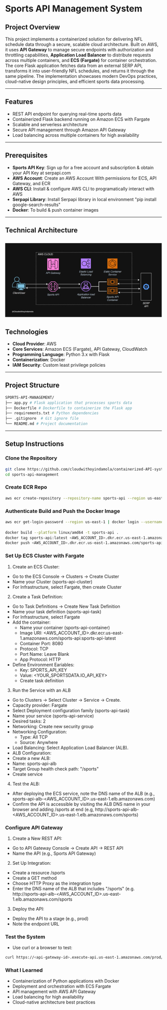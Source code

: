 # Sports API Management System

## **Project Overview**
This project implements a containerized solution for delivering NFL schedule data through a secure, scalable cloud architecture. Built on AWS, it uses **API Gateway** to manage secure endpoints with authorization and throttling capabilities, **Application Load Balancer** to distribute requests across multiple containers, and **ECS (Fargate)** for container orchestration. The core Flask application fetches data from an external SERP API, transforms it into user-friendly NFL schedules, and returns it through the same pipeline. The implementation showcases modern DevOps practices, cloud-native design principles, and efficient sports data processing.

---

## **Features**
- REST API endpoint for querying real-time sports data
- Containerized Flask backend running on Amazon ECS with Fargate
- Scalable and serverless architecture
- Secure API management through Amazon API Gateway
- Load balancing across multiple containers for high availability
---

## **Prerequisites**
- **Sports API Key**: Sign up for a free account and subscription & obtain your API Key at serpapi.com
- **AWS Account**: Create an AWS Account With permissions for ECS, API Gateway, and ECR
- **AWS CLI**: Install & configure AWS CLI to programatically interact with AWS
- **Serpapi Library**: Install Serpapi library in local environment "pip install google-search-results"
- **Docker**: To build & push container images

---

## **Technical Architecture**
![](Containerized-API-Solution.png)
---

## **Technologies**
- **Cloud Provider**: AWS
- **Core Services**: Amazon ECS (Fargate), API Gateway, CloudWatch
- **Programming Language**: Python 3.x with Flask
- **Containerization**: Docker
- **IAM Security**: Custom least privilege policies

---

## **Project Structure**

```bash
SPORTS-API-MANAGEMENT/
├── app.py # Flask application that processes sports data
├── Dockerfile # Dockerfile to containerize the Flask app
├── requirements.txt # Python dependencies
├── .gitignore  # Git ignore file
└── README.md # Project documentation
```

---

## **Setup Instructions**

### **Clone the Repository**
```bash
git clone https://github.com/cloudwithoyindamola/containerized-API-system
cd sports-api-management
```
### **Create ECR Repo**
```bash
aws ecr create-repository --repository-name sports-api --region us-east-1
```

### **Authenticate Build and Push the Docker Image**
```bash
aws ecr get-login-password --region us-east-1 | docker login --username AWS --password-stdin <AWS_ACCOUNT_ID>.dkr.ecr.us-east-1.amazonaws.com

docker build --platform linux/amd64 -t sports-api .
docker tag sports-api:latest <AWS_ACCOUNT_ID>.dkr.ecr.us-east-1.amazonaws.com/sports-api:sports-api-latest
docker push <AWS_ACCOUNT_ID>.dkr.ecr.us-east-1.amazonaws.com/sports-api:sports-api-latest
```

### **Set Up ECS Cluster with Fargate**
1. Create an ECS Cluster:
- Go to the ECS Console → Clusters → Create Cluster
- Name your Cluster (sports-api-cluster)
- For Infrastructure, select Fargate, then create Cluster

2. Create a Task Definition:
- Go to Task Definitions → Create New Task Definition
- Name your task definition (sports-api-task)
- For Infrastructure, select Fargate
- Add the container:
  - Name your container (sports-api-container)
  - Image URI: <AWS_ACCOUNT_ID>.dkr.ecr.us-east-1.amazonaws.com/sports-api:sports-api-latest
  - Container Port: 8080
  - Protocol: TCP
  - Port Name: Leave Blank
  - App Protocol: HTTP
- Define Environment Eariables:
  - Key: SPORTS_API_KEY
  - Value: <YOUR_SPORTSDATA.IO_API_KEY>
  - Create task definition
3. Run the Service with an ALB
- Go to Clusters → Select Cluster → Service → Create.
- Capacity provider: Fargate
- Select Deployment configuration family (sports-api-task)
- Name your service (sports-api-service)
- Desired tasks: 2
- Networking: Create new security group
- Networking Configuration:
  - Type: All TCP
  - Source: Anywhere
- Load Balancing: Select Application Load Balancer (ALB).
- ALB Configuration:
 - Create a new ALB:
 - Name: sports-api-alb
 - Target Group health check path: "/sports"
 - Create service
4. Test the ALB:
- After deploying the ECS service, note the DNS name of the ALB (e.g., sports-api-alb-<AWS_ACCOUNT_ID>.us-east-1.elb.amazonaws.com)
- Confirm the API is accessible by visiting the ALB DNS name in your browser and adding /sports at end (e.g, http://sports-api-alb-<AWS_ACCOUNT_ID>.us-east-1.elb.amazonaws.com/sports)

### **Configure API Gateway**
1. Create a New REST API:
- Go to API Gateway Console → Create API → REST API
- Name the API (e.g., Sports API Gateway)

2. Set Up Integration:
- Create a resource /sports
- Create a GET method
- Choose HTTP Proxy as the integration type
- Enter the DNS name of the ALB that includes "/sports" (e.g. http://sports-api-alb-<AWS_ACCOUNT_ID>.us-east-1.elb.amazonaws.com/sports

3. Deploy the API:
- Deploy the API to a stage (e.g., prod)
- Note the endpoint URL

### **Test the System**
- Use curl or a browser to test:
```bash
curl https://<api-gateway-id>.execute-api.us-east-1.amazonaws.com/prod/sports
```

### **What I Learned**
- Containerization of Python applications with Docker
- Deployment and orchestration with ECS Fargate
- API management with AWS API Gateway
- Load balancing for high availability
- Cloud-native architecture best practices

